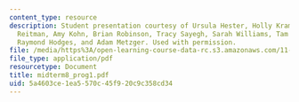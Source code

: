 ```yaml
---
content_type: resource
description: Student presentation courtesy of Ursula Hester, Holly Krambeck, Alexandra
  Reitman, Amy Kohn, Brian Robinson, Tracy Sayegh, Sarah Williams, Tam Doan, Hao Tian,
  Raymond Hodges, and Adam Metzger. Used with permission.
file: /media/https%3A/open-learning-course-data-rc.s3.amazonaws.com/11-952-foshan-china-workshop-spring-2004/5a4603ce1ea5570c45f920c9c358cd34_midterm8_prog1.pdf
file_type: application/pdf
resourcetype: Document
title: midterm8_prog1.pdf
uid: 5a4603ce-1ea5-570c-45f9-20c9c358cd34
---
```

